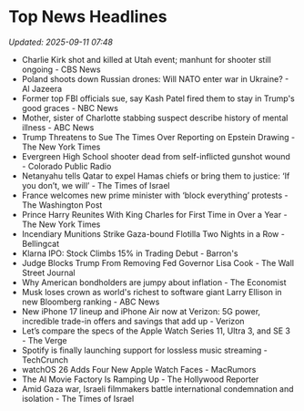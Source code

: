 # Top News Headlines

_Updated: 2025-09-11 07:48_

- Charlie Kirk shot and killed at Utah event; manhunt for shooter still ongoing - CBS News
- Poland shoots down Russian drones: Will NATO enter war in Ukraine? - Al Jazeera
- Former top FBI officials sue, say Kash Patel fired them to stay in Trump's good graces - NBC News
- Mother, sister of Charlotte stabbing suspect describe history of mental illness - ABC News
- Trump Threatens to Sue The Times Over Reporting on Epstein Drawing - The New York Times
- Evergreen High School shooter dead from self-inflicted gunshot wound - Colorado Public Radio
- Netanyahu tells Qatar to expel Hamas chiefs or bring them to justice: ‘If you don’t, we will’ - The Times of Israel
- France welcomes new prime minister with ‘block everything’ protests - The Washington Post
- Prince Harry Reunites With King Charles for First Time in Over a Year - The New York Times
- Incendiary Munitions Strike Gaza-bound Flotilla Two Nights in a Row - Bellingcat
- Klarna IPO: Stock Climbs 15% in Trading Debut - Barron's
- Judge Blocks Trump From Removing Fed Governor Lisa Cook - The Wall Street Journal
- Why American bondholders are jumpy about inflation - The Economist
- Musk loses crown as world's richest to software giant Larry Ellison in new Bloomberg ranking - ABC News
- New iPhone 17 lineup and iPhone Air now at Verizon: 5G power, incredible trade-in offers and savings that add up - Verizon
- Let’s compare the specs of the Apple Watch Series 11, Ultra 3, and SE 3 - The Verge
- Spotify is finally launching support for lossless music streaming - TechCrunch
- watchOS 26 Adds Four New Apple Watch Faces - MacRumors
- The AI Movie Factory Is Ramping Up - The Hollywood Reporter
- Amid Gaza war, Israeli filmmakers battle international condemnation and isolation - The Times of Israel